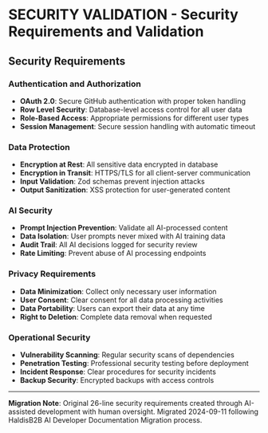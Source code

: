 # SECURITY VALIDATION - Security Requirements and Validation

## Security Requirements

### Authentication and Authorization
- **OAuth 2.0**: Secure GitHub authentication with proper token handling
- **Row Level Security**: Database-level access control for all user data
- **Role-Based Access**: Appropriate permissions for different user types
- **Session Management**: Secure session handling with automatic timeout

### Data Protection
- **Encryption at Rest**: All sensitive data encrypted in database
- **Encryption in Transit**: HTTPS/TLS for all client-server communication
- **Input Validation**: Zod schemas prevent injection attacks
- **Output Sanitization**: XSS protection for user-generated content

### AI Security
- **Prompt Injection Prevention**: Validate all AI-processed content
- **Data Isolation**: User prompts never mixed with AI training data
- **Audit Trail**: All AI decisions logged for security review
- **Rate Limiting**: Prevent abuse of AI processing endpoints

### Privacy Requirements
- **Data Minimization**: Collect only necessary user information
- **User Consent**: Clear consent for all data processing activities
- **Data Portability**: Users can export their data at any time
- **Right to Deletion**: Complete data removal when requested

### Operational Security
- **Vulnerability Scanning**: Regular security scans of dependencies
- **Penetration Testing**: Professional security testing before deployment
- **Incident Response**: Clear procedures for security incidents
- **Backup Security**: Encrypted backups with access controls

---

**Migration Note**: Original 26-line security requirements created through AI-assisted development with human oversight. Migrated 2024-09-11 following HaldisB2B AI Developer Documentation Migration process.
